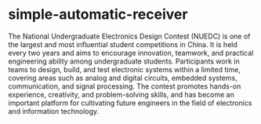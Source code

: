 # simple-automatic-receiver
The National Undergraduate Electronics Design Contest (NUEDC) is one of the largest and most influential student competitions in China. It is held every two years and aims to encourage innovation, teamwork, and practical engineering ability among undergraduate students. Participants work in teams to design, build, and test electronic systems within a limited time, covering areas such as analog and digital circuits, embedded systems, communication, and signal processing. The contest promotes hands-on experience, creativity, and problem-solving skills, and has become an important platform for cultivating future engineers in the field of electronics and information technology.
